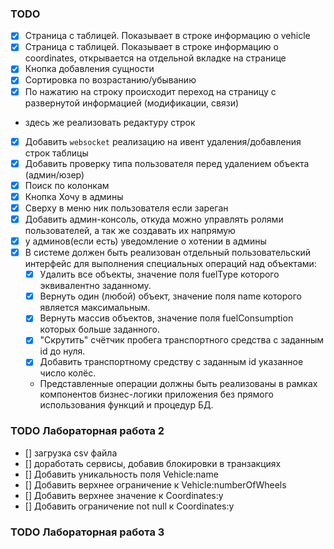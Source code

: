 ### TODO
- [x] Страница с таблицей. Показывает в строке информацию о vehicle
- [x] Страница с таблицей. Показывает в строке информацию о coordinates, открывается на отдельной вкладке на странице
- [x] Кнопка добавления сущности 
- [x] Сортировка по возрастанию/убыванию
- [x] По нажатию на строку происходит переход на страницу с развернутой информацией (модификации, связи)
+ здесь же реализовать редактуру строк
- [x] Добавить `websocket` реализацию на ивент удаления/добавления строк таблицы
- [x] Добавить проверку типа пользователя перед удалением объекта (админ/юзер)
- [x] Поиск по колонкам
- [x] Кнопка Хочу в админы
- [x] Сверху в меню ник пользователя если зареган
- [x] Добавить админ-консоль, откуда можно управлять ролями пользователей, а так же создавать их напрямую
- [x] у админов(если есть) уведомление о хотении в админы
- [x] В системе должен быть реализован отдельный пользовательский интерфейс для выполнения специальных операций над объектами:
  - [x] Удалить все объекты, значение поля fuelType которого эквивалентно заданному.
  - [x] Вернуть один (любой) объект, значение поля name которого является максимальным.
  - [x] Вернуть массив объектов, значение поля fuelConsumption которых больше заданного.
  - [x] "Скрутить" счётчик пробега транспортного средства с заданным id до нуля.
  - [x] Добавить транспортному средству с заданным id указанное число колёс.
  - Представленные операции должны быть реализованы в рамках компонентов бизнес-логики приложения без прямого использования функций и процедур БД.

### TODO Лабораторная работа 2
- [] загрузка csv файла
- [] доработать сервисы, добавив блокировки в транзакциях
- [] Добавить уникальность поля Vehicle:name
- [] Добавить верхнее ограничение к Vehicle:numberOfWheels
- [] Добавить верхнее значение к Coordinates:y
- [] Добавить ограничение not null к Coordinates:y
### TODO Лабораторная работа 3